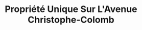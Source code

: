 ---
title: Propriété Unique Sur L'Avenue Christophe-Colomb
description: Devenez propriétaire d'un magnifique condo proche du métro Jean-Talon avec une belle luminosité et grande terrasse côté coucher de soleil.

hero1: UNE PROPRIÉTÉ UNIQUE SUR L'AVENUE CHRISTOPHE-COLOMB
hero2: Devenez propriétaire d'un magnifique condo proche du métro Jean-Talon avec une belle luminosité et grande terrasse côté coucher de soleil.

heading1: "Prix de vente: "
subheading1: 7408A Christophe Colomb

feature1: Métro Jean-Talon
feature1_desc: Proche de tout les services, du parc Jarry et du marché et métro Jean-Talon. 

feature2: Belle Luminosité
feature2_desc: Une meilleur qualité de vie grâce à un puit de lumière et de grande fenêtres en façade.

feature3: Grande Terrasse
feature3_desc: Profitez du grande terrase côté coucher de soleil 

listing_desc: "Belle co-propriété mis au goût du jour!! Un fond de prévoyance de 10 000$ déjà inclus pour les différentes demandes des nouvelles normes. Plafond de 9 pieds, Condo très lumineux avec ses grandes fenêtres en façade, puit de lumière. Cuisine refaite avec comptoir de quartz. Salle de bain refaite avec bain émaillé et plancher en céramique. Tout les plancher de bois franc on été resablé et remis à neuf. Nouvelle portes intérieurs et des plinthes chauffantes WiFi on été installé pour un meilleur contrôle du climat. De nouvelle valve d'eau on été installé pour l'unité. Les coupes froid on été corrigé ainsi que le roulement de la porte patio. Tout le logement à été repeinturé. Fenêtres et portes noires neuves seront installées en façade et finalement une installation air climatisé mural/thermopompe à été fait.<br><br> La brique sera réparée là où ce sera nécessaire.<br><br>Stationnement disponible en vente (non inclus dans la prix). Visite sur rendez-vous en tout temps.<br><br>Nous sommes dans l'attente du certificat de localisation par étage pour les quotes parts officiels.<br><br>
<strong>Exclus : Tous les meubles, éléments décoratifs et les électros.</strong><br>
Vente sans garantie légale de qualité, aux risques et périls de l'acheteur"

benefit1: Cuisine refaite
benefit2: Comptoir de quartz
benefit3: Salle de bain refaite

benefit4: Bain émaillé
benefit5: Nouvelle céramique
benefit6: Planché de bois franc sablé

benefit7: Nouvelles portes intérieurs
benefit8: Plinthes chauffantes WiFi
benefit9: Isolation amélioré

heading2: "Nouvellement Rénové"
subheading2: Avec une attention aux détails pour une meilleur qualité de vie.

heading3: "Visite Virtuelle"

moreinfo:  Si vous trouvez cette opportunité intéressante et que vous souhaitez en savoir plus… veuillez simplement remplir le formulaire ci-dessous et nous vous contacterons pour répondre à toutes vos questions et vous fournir de la documentation supplémentaire. Si vous souhaitez prendre rendez-vous pour visiter cette propriété, faites-nous le savoir dans le formulaire ci-dessous.

# SECTOR -> See https://montreal.ca/apropos/
sector_heading: Villeray–Saint-Michel–Parc-Extension
sector_desc:  Avec ses 143 850 résidents, l’arrondissement de Villeray–Saint-Michel–Parc-Extension est le deuxième plus peuplé de Montréal. Ses quartiers hautement métissés sont souvent choisis comme terre d’accueil par les nouveaux arrivants, qui représentent plus de 75 communautés culturelles. Ses 4 quartiers aux personnalités distinctes portent l’héritage de ces vagues d’immigration. Comptant 9 stations de métro, cet immense territoire comprend 2 grands parcs, le parc Jarry, hôte de nombreux événements d’envergure, et le parc Frédéric-Back, ambitieux projet de réhabilitation environnementale.
---